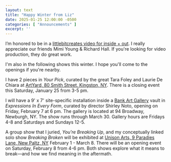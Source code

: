 ```yaml
---
layout: text
title: "Happy Winter from Liz"
date: 2025-01-25 12:00:00 -0500
categories: [ "Announcements" ]
excerpt: ''
---
```


I’m honored to be in a [littlebitcreates video for inside + out](https://insideandoutupstateny.com/upstate-art-culture/in-the-studio-with-artist-elizabeth-keithline/). I really appreciate our friends Mimi Young & Richard Hall. If you're looking for video production, they do great work.

I'm also in the following shows this winter. I hope you'll come to the openings if you're nearby.

I have 2 pieces in _Your Pick_, curated by the great Tara Foley and Laurie De Chiara at [ArtYard, 80 Smith Street, Kingston, NY](https://artportkingston.org/artyard). There is a closing event this Saturday, January 25 from 3-5 pm.

I will have a 9' x 7' site-specific installation inside a [Bank Art Gallery](https://www.bankartgallery.com/) vault in _Expressions In Every Form_, curated by director Shirley Noto, opening on Friday, February 7 at 6 pm. The gallery is located at 94 Broadway, Newburgh, NY. The show runs through March 30. Gallery hours are Fridays 4-8 and Saturdays and Sundays 12-5.

A group show that I juried, _You're Breaking Up_, and my conceptually linked solo show _Breaking Broken_ will be exhibited at [Unison Arts, 9 Paradies Lane, New Paltz, NY](https://www.unisonarts.org/) February 1 - March 8. There will be an opening event on Saturday, February 8 from 4-6 pm. Both shows explore what it means to break—and how we find meaning in the aftermath.
